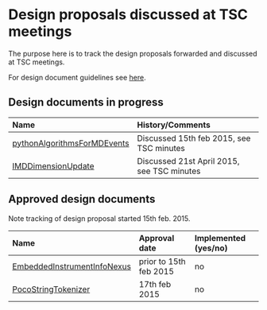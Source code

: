 Design proposals discussed at TSC meetings 
==========================================

The purpose here is to track the design proposals forwarded and discussed at TSC meetings.

For design document guidelines see [here]( http://www.mantidproject.org/Design_Document_Guidelines).

Design documents in progress
----------------------------

| Name  | History/Comments |
| :------------ |:---------------|
| [pythonAlgorithmsForMDEvents](https://github.com/mantidproject/documents/blob/master/Design/pythonAlgorithmsForMDEvents.rst)     | Discussed 15th feb 2015, see TSC minutes  |
| [IMDDimensionUpdate](https://github.com/mantidproject/documents/blob/master/Design/VATES/IMDDimensionUpdate.md)     | Discussed 21st April 2015, see TSC minutes |

Approved design documents
-----------------------------

Note tracking of design proposal started 15th feb. 2015.

| Name  | Approval date | Implemented (yes/no) |
| :------------ |:---------------|:-------|
| [EmbeddedInstrumentInfoNexus](https://github.com/mantidproject/documents/blob/master/Design/EmbeddedInstrumentInfoNexus.md)     | prior to 15th feb 2015  | no |
| [PocoStringTokenizer](https://github.com/mantidproject/documents/blob/master/Design/PocoStringTokenizer.md)  | 17th feb 2015  | no |


